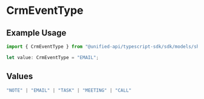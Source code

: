 # CrmEventType

## Example Usage

```typescript
import { CrmEventType } from "@unified-api/typescript-sdk/sdk/models/shared";

let value: CrmEventType = "EMAIL";
```

## Values

```typescript
"NOTE" | "EMAIL" | "TASK" | "MEETING" | "CALL"
```